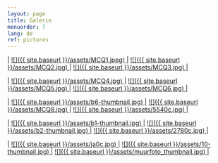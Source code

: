 ```yaml
---
layout: page
title: Galerie
menuorder: 7
lang: de
ref: pictures
---
```

| <a href="/assets/CQ1.jpeg">![]({{ site.baseurl }}/assets/MCQ1.jpeg) </a>  | <a href="/assets/CQ2.jpeg"> ![]({{ site.baseurl }}/assets/MCQ2.jpg) </a> | <a href="/assets/CQ3.jpeg"> ![]({{ site.baseurl }}/assets/MCQ3.jpg) </a> |

| <a href="/assets/CQ4.jpeg">![]({{ site.baseurl }}/assets/MCQ4.jpg) </a>  | <a href="/assets/CQ5.jpeg"> ![]({{ site.baseurl }}/assets/MCQ5.jpg) </a> | <a href="/assets/CQ6.jpeg"> ![]({{ site.baseurl }}/assets/MCQ6.jpg) </a> |

| <a href="/assets/b6.jpeg">![]({{ site.baseurl }}/assets/b6-thumbnail.jpg) </a>  | <a href="/assets/CQ8.jpeg"> ![]({{ site.baseurl }}/assets/MCQ8.jpg) </a>  | <a href="/assets/5540.jpeg"> ![]({{ site.baseurl }}/assets/5540c.jpg) </a> |

| <a href="/assets/b1.jpg">  ![]({{ site.baseurl }}/assets/b1-thumbnail.jpg) </a> | <a href="/assets/b2.jpg">  ![]({{ site.baseurl }}/assets/b2-thumbnail.jpg) </a> | <a href="/assets/2.jpg">  ![]({{ site.baseurl }}/assets/2780c.jpg) </a> |

| <a href="/assets/ja0.jpg">  ![]({{ site.baseurl }}/assets/ja0c.jpg) </a> | <a href="/assets/10.jpg">  ![]({{ site.baseurl }}/assets/10-thumbnail.jpg) </a> | <a href="/assets/muurfoto.jpg">![]({{ site.baseurl }}/assets/muurfoto_thumbnail.jpg) </a> |
